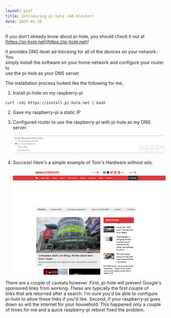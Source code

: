 ```yaml
---
layout: post
title: Introducing pi-hole (Ad-blocker)
date: 2025-05-20
---
```


If you don't already know about pi-hole, you should check it out at  
[https://pi-hole.net](https://pi-hole.net)!

It provides DNS-level ad-blocking for all of the devices on your network. You  
simply install the software on your home network and configure your router to  
use the pi-hole as your DNS server.

The installation process looked like the following for me,
1. Install pi-hole on my raspberry-pi
```
curl -sSL https://install.pi-hole.net | bash
```
2. Gave my raspberry-pi a static IP

3. Configured router to use the raspberry-pi with pi-hole as my DNS server.  

    ![Orbi DNS setting](/assets/posts/pi-hole-intro/orbi_dns.png "Orbi DNS")

4. Success! Here's a simple example of Tom's Hardware without ads.  

    ![Tom's Hardware Website without Ads](/assets/posts/pi-hole-intro/toms_hw_no_ads.png "Tom's Hardware No Ads")

There are a couple of caveats however. First, pi-hole will prevent Google's  
sponsored links from working. These are typically the first couple of  
links that are returned after a search. I'm sure you'd be able to configure  
pi-hole to allow these links if you'd like. Second, if your raspberry-pi goes  
down so will the internet for your household. This happened only a couple  
of times for me and a quick raspberry-pi reboot fixed the problem.